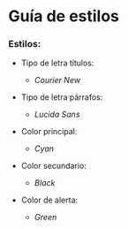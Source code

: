 # Guía de estilos

### **Estilos**:

- Tipo de letra títulos:
    - _Courier New_

- Tipo de letra párrafos:
    - _Lucida Sans_

- Color principal:
    - _Cyan_

- Color secundario:
    - _Black_

- Color de alerta:
    - _Green_

